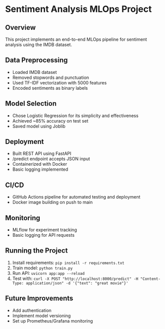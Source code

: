 # Sentiment Analysis MLOps Project

## Overview
This project implements an end-to-end MLOps pipeline for sentiment analysis using the IMDB dataset.

## Data Preprocessing
- Loaded IMDB dataset
- Removed stopwords and punctuation
- Used TF-IDF vectorization with 5000 features
- Encoded sentiments as binary labels

## Model Selection
- Chose Logistic Regression for its simplicity and effectiveness
- Achieved ~85% accuracy on test set
- Saved model using Joblib

## Deployment
- Built REST API using FastAPI
- /predict endpoint accepts JSON input
- Containerized with Docker
- Basic logging implemented

## CI/CD
- GitHub Actions pipeline for automated testing and deployment
- Docker image building on push to main

## Monitoring
- MLflow for experiment tracking
- Basic logging for API requests

## Running the Project
1. Install requirements: `pip install -r requirements.txt`
2. Train model: `python train.py`
3. Run API: `uvicorn app:app --reload`
4. Test with: `curl -X POST "http://localhost:8000/predict" -H "Content-Type: application/json" -d '{"text": "great movie"}'`

## Future Improvements
- Add authentication
- Implement model versioning
- Set up Prometheus/Grafana monitoring